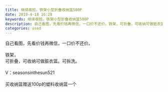 ```yaml
---
title: 继续收拾，铁架小型折叠收纳篮500P
date: 2019-4-18 16:28
keywords: 继续收拾，铁架小型折叠收纳篮500P
description: 自己看图，先看价钱再微信，一口价不还价。铁架，可折叠，可收纳可做脏衣篮。可拆洗。V：seasonsinthesun521买收纳篮赠送100p的塑料收纳篮一个
categories: used
---
```

<td class="t_f" id="postmessage_3540999">

自己看图，先看价钱再微信，一口价不还价。<br/>
<br/>
铁架，<br/>
可折叠，可收纳可做脏衣篮。可拆洗。<br/>
<br/>
V：seasonsinthesun521 <br/>
<br/>
买收纳篮赠送100p的塑料收纳篮一个<br/>
<img alt="" border="0" class="zoom" data-cf-modified-1eade1398aa5bd0f4265bae9-="" file="http://www.flw.ph/data/appbyme/upload/image/201904/18/gaUot8AB4maH.jpg" id="aimg_pEp72" lazyloadthumb="1" onclick="" onmouseover="" src="http://www.flw.ph/data/appbyme/upload/image/201904/18/gaUot8AB4maH.jpg"/><br/>
<br/>
<img alt="" border="0" class="zoom" data-cf-modified-1eade1398aa5bd0f4265bae9-="" file="http://www.flw.ph/data/appbyme/upload/image/201904/18/0g9v8MwpMKI2.jpg" id="aimg_ZzAnH" lazyloadthumb="1" onclick="" onmouseover="" src="http://www.flw.ph/data/appbyme/upload/image/201904/18/0g9v8MwpMKI2.jpg"/><br/>
<br/>
<img alt="" border="0" class="zoom" data-cf-modified-1eade1398aa5bd0f4265bae9-="" file="http://www.flw.ph/data/appbyme/upload/image/201904/18/fCMKbyE8GaPe.jpg" id="aimg_vJVjK" lazyloadthumb="1" onclick="" onmouseover="" src="http://www.flw.ph/data/appbyme/upload/image/201904/18/fCMKbyE8GaPe.jpg"/><br/>
<br/>
</td>
